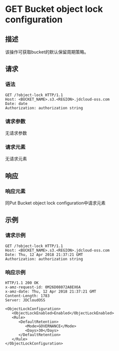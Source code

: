 # GET Bucket object lock configuration

## 描述

该操作可获取bucket的默认保留周期策略。

## 请求
### 语法

```HTTP
GET /?object-lock HTTP/1.1
Host: <BUCKET_NAME>.s3.<REGION>.jdcloud-oss.com
Date: date
Authorization: authorization string
```

### 请求参数
无请求参数

### 请求元素
无请求元素

## 响应

### 响应元素
同Put Bucket object lock configuration中请求元素

## 示例
### 请求示例

```HTTP
GET /?object-lock HTTP/1.1
Host: <BUCKET_NAME>.s3.<REGION>.jdcloud-oss.com
Date: Thu, 12 Apr 2018 21:37:21 GMT
Authorization: authorization string
```
### 响应示例
```HTTP
HTTP/1.1 200 OK
x-amz-request-id: 0M26D08072A8EX6A
x-amz-date: Thu, 12 Apr 2018 21:37:21 GMT
Content-Length: 1783
Server: JDCloudOSS

<ObjectLockConfiguration>
   <ObjectLockEnabled>Enabled</ObjectLockEnabled>
   <Rule>
      <DefaultRetention>
         <Mode>GOVERNANCE</Mode>
         <Days>30</Days>
      </DefaultRetention>
   </Rule>
</ObjectLockConfiguration>
```
